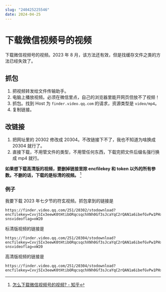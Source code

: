 ```yaml
---
slug: "240425225546"
date: 2024-04-25
---
```


# 下载微信视频号的视频

下载微信视频号的视频。2023 年 8 月，该方法还有效，但是找缓存文件之类的方法已经失效了。

## 抓包

1. 把视频转发给文件传输助手。
2. 电脑上播放视频。必须在微信里点，自己的浏览器里能开网页但放不了视频！
3. 抓包。找到 Host 为 `finder.video.qq.com` 的请求，资源类型是 `video/mp4`。
4. 复制链接。

## 改链接

1. 把网址里的 20302 修改成 20304。不改链接下不了，我也不知道为啥换成 20304 就行了。
2. 直接下载，不用管文件的类型，不用管任何东西，下载完把文件后缀名强行换成 mp4 就行。

**如果想下载高清版的视频，要删掉链接里除 encfilekey 和 token 以外的所有参数。不删的话，下载的是标清的视频。** [^1]

### 例子

我要下载 2023 年七夕节的符玄视频。抓包拿到的链接是

```
https://finder.video.qq.com/251/20302/stodownload?encfilekey=Cvvj5Ix3eewK0tHtibORqcsqchXNh0Gf3sJcaYqC2rQAN1a6ibefGvPw1PHx7RM3ic3gFGcdj1ANdvmKX5xW7W42ibjIYEl370ltTichiccv0Aic2C2VoPMwZEFumXQVowqBQu3&bizid=1023&dotrans=0&hy=SH&idx=1&m=&upid=0&web=1&token=cztXnd9GyrEGEialXvUYkhnSnbm1RKCM1Q2aqZMrYmMPZRxicf7W0xKmvn6dnDathvZUUA9XbBpbZemce6zACNfibEEYceAo806WkVf1wlv9WvhOKFsTukfZUEKQhILCtI7&extg=10f002e&svrbypass=AAuL%2FQsFAAABAAAAAABFfBrniHBEF4ttG2DkZBAAAADnaHZTnGbFfAj9RgZXfw6VL1b55l%2BhP%2FmOYyH2q2EYrf0Fl%2BMvkM0ksZRm1q1OjEDL&svrnonce=1692688411&fexam=1&X-snsvideoflag=xW20
```

标清版视频的链接是

```
https://finder.video.qq.com/251/20304/stodownload?encfilekey=Cvvj5Ix3eewK0tHtibORqcsqchXNh0Gf3sJcaYqC2rQAN1a6ibefGvPw1PHx7RM3ic3gFGcdj1ANdvmKX5xW7W42ibjIYEl370ltTichiccv0Aic2C2VoPMwZEFumXQVowqBQu3&bizid=1023&dotrans=0&hy=SH&idx=1&m=&upid=0&web=1&token=cztXnd9GyrEGEialXvUYkhnSnbm1RKCM1Q2aqZMrYmMPZRxicf7W0xKmvn6dnDathvZUUA9XbBpbZemce6zACNfibEEYceAo806WkVf1wlv9WvhOKFsTukfZUEKQhILCtI7&extg=10f002e&svrbypass=AAuL%2FQsFAAABAAAAAABFfBrniHBEF4ttG2DkZBAAAADnaHZTnGbFfAj9RgZXfw6VL1b55l%2BhP%2FmOYyH2q2EYrf0Fl%2BMvkM0ksZRm1q1OjEDL&svrnonce=1692688411&fexam=1&X-snsvideoflag=xW20
```

高清版视频的链接是

```
https://finder.video.qq.com/251/20304/stodownload?encfilekey=Cvvj5Ix3eewK0tHtibORqcsqchXNh0Gf3sJcaYqC2rQAN1a6ibefGvPw1PHx7RM3ic3gFGcdj1ANdvmKX5xW7W42ibjIYEl370ltTichiccv0Aic2C2VoPMwZEFumXQVowqBQu3&token=cztXnd9GyrEGEialXvUYkhnSnbm1RKCM1Q2aqZMrYmMPZRxicf7W0xKmvn6dnDathvZUUA9XbBpbZemce6zACNfibEEYceAo806WkVf1wlv9WvhOKFsTukfZUEKQhILCtI7
```

[^1]: [怎么下载微信视频号的视频? - 知乎](https://www.zhihu.com/question/533237015/answer/3171620888)